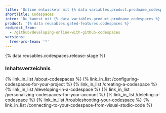 ```yaml
---
title: 'Online entwickeln mit {% data variables.product.prodname_codespaces %}'
shortTitle: Codespaces
intro: 'Du kannst mit {% data variables.product.prodname_codespaces %} - einer integrierten Entwicklungsumgebung (integrated development environment IDE) von {% data variables.product.prodname_dotcom %} - vollständig in der Cloud entwickeln.'
product: '{% data reusables.gated-features.codespaces %}'
redirect_from:
  - /github/developing-online-with-github-codespaces
versions:
  free-pro-team: '*'
---
```


{% data reusables.codespaces.release-stage %}

### Inhaltsverzeichnis

{% link_in_list /about-codespaces %}
{% link_in_list /configuring-codespaces-for-your-project %}
{% link_in_list /creating-a-codespace %}
{% link_in_list /developing-in-a-codespace %}
{% link_in_list /personalizing-codespaces-for-your-account %}
{% link_in_list /deleting-a-codespace %}
{% link_in_list /troubleshooting-your-codespace %}
{% link_in_list /connecting-to-your-codespace-from-visual-studio-code %}
